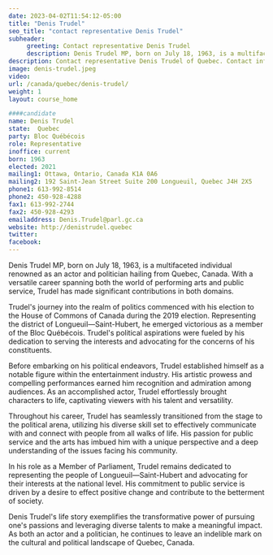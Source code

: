 ```yaml
---
date: 2023-04-02T11:54:12-05:00
title: "Denis Trudel"
seo_title: "contact representative Denis Trudel"
subheader:
     greeting: Contact representative Denis Trudel
     description: Denis Trudel MP, born on July 18, 1963, is a multifaceted individual renowned as an actor and politician hailing from Quebec, Canada.
description: Contact representative Denis Trudel of Quebec. Contact information for Denis Trudel includes email address, phone number, and mailing address.
image: denis-trudel.jpeg
video:
url: /canada/quebec/denis-trudel/
weight: 1
layout: course_home

####candidate
name: Denis Trudel
state:	Quebec
party: Bloc Québécois
role: Representative
inoffice: current
born: 1963
elected: 2021
mailing1: Ottawa, Ontario, Canada K1A 0A6
mailing2: 192 Saint-Jean Street Suite 200 Longueuil, Quebec J4H 2X5
phone1: 613-992-8514
phone2: 450-928-4288
fax1: 613-992-2744
fax2: 450-928-4293
emailaddress: Denis.Trudel@parl.gc.ca
website: http://denistrudel.quebec
twitter:
facebook:
---
```


Denis Trudel MP, born on July 18, 1963, is a multifaceted individual renowned as an actor and politician hailing from Quebec, Canada. With a versatile career spanning both the world of performing arts and public service, Trudel has made significant contributions in both domains.

Trudel's journey into the realm of politics commenced with his election to the House of Commons of Canada during the 2019 election. Representing the district of Longueuil—Saint-Hubert, he emerged victorious as a member of the Bloc Québécois. Trudel's political aspirations were fueled by his dedication to serving the interests and advocating for the concerns of his constituents.

Before embarking on his political endeavors, Trudel established himself as a notable figure within the entertainment industry. His artistic prowess and compelling performances earned him recognition and admiration among audiences. As an accomplished actor, Trudel effortlessly brought characters to life, captivating viewers with his talent and versatility.

Throughout his career, Trudel has seamlessly transitioned from the stage to the political arena, utilizing his diverse skill set to effectively communicate with and connect with people from all walks of life. His passion for public service and the arts has imbued him with a unique perspective and a deep understanding of the issues facing his community.

In his role as a Member of Parliament, Trudel remains dedicated to representing the people of Longueuil—Saint-Hubert and advocating for their interests at the national level. His commitment to public service is driven by a desire to effect positive change and contribute to the betterment of society.

Denis Trudel's life story exemplifies the transformative power of pursuing one's passions and leveraging diverse talents to make a meaningful impact. As both an actor and a politician, he continues to leave an indelible mark on the cultural and political landscape of Quebec, Canada.

